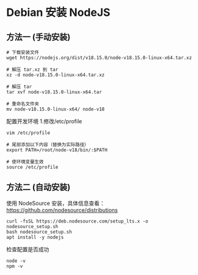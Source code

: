 # Debian 安装 NodeJS

## 方法一 (手动安装)

```
# 下载安装文件
wget https://nodejs.org/dist/v18.15.0/node-v18.15.0-linux-x64.tar.xz

# 解压 tar.xz 到 tar
xz -d node-v18.15.0-linux-x64.tar.xz

# 解压 tar
tar xvf node-v18.15.0-linux-x64.tar

# 重命名文件夹
mv node-v18.15.0-linux-x64/ node-v18
```

配置开发环境 1.修改/etc/profile

```
vim /etc/profile

# 尾部添加以下内容（替换为实际路径）
export PATH=/root/node-v18/bin/:$PATH

# 使环境变量生效
source /etc/profile

```

## 方法二 (自动安装)

使用 NodeSource 安装，具体信息查看：<https://github.com/nodesource/distributions>

```
curl -fsSL https://deb.nodesource.com/setup_lts.x -o nodesource_setup.sh
bash nodesource_setup.sh
apt install -y nodejs
```

检查配置是否成功

```
node -v
npm -v
```
